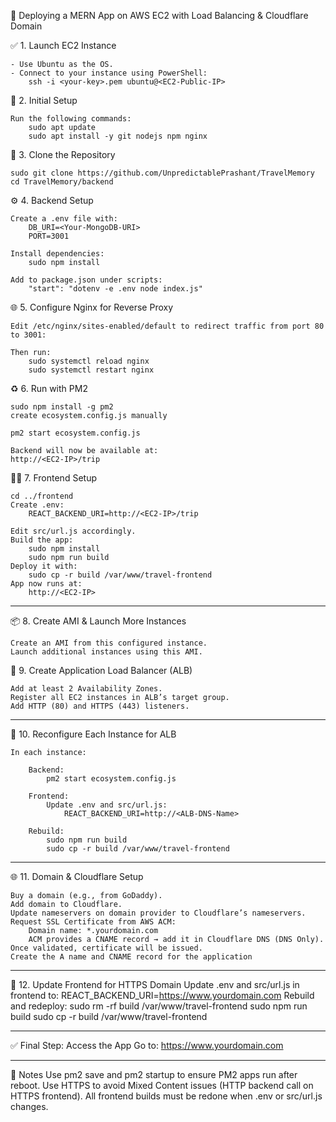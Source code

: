 🚀 Deploying a MERN App on AWS EC2 with Load Balancing & Cloudflare Domain

✅ 1. Launch EC2 Instance

    - Use Ubuntu as the OS.
    - Connect to your instance using PowerShell:
        ssh -i <your-key>.pem ubuntu@<EC2-Public-IP>

🔧 2. Initial Setup

    Run the following commands:
        sudo apt update
        sudo apt install -y git nodejs npm nginx

📁 3. Clone the Repository

    sudo git clone https://github.com/UnpredictablePrashant/TravelMemory
    cd TravelMemory/backend

⚙️ 4. Backend Setup

    Create a .env file with:
        DB_URI=<Your-MongoDB-URI>
        PORT=3001
    
    Install dependencies:
        sudo npm install
    
    Add to package.json under scripts:
        "start": "dotenv -e .env node index.js"

🌐 5. Configure Nginx for Reverse Proxy

    Edit /etc/nginx/sites-enabled/default to redirect traffic from port 80 to 3001:
 
    Then run:
        sudo systemctl reload nginx
        sudo systemctl restart nginx

♻️ 6. Run with PM2

    sudo npm install -g pm2
    create ecosystem.config.js manually
 
    pm2 start ecosystem.config.js
 
    Backend will now be available at:
    http://<EC2-IP>/trip
 
🧑‍💻 7. Frontend Setup

    cd ../frontend
    Create .env:
        REACT_BACKEND_URI=http://<EC2-IP>/trip
 
    Edit src/url.js accordingly.
    Build the app:
        sudo npm install
        sudo npm run build
    Deploy it with:
        sudo cp -r build /var/www/travel-frontend
    App now runs at:
        http://<EC2-IP>

________________________________________

📦 8. Create AMI & Launch More Instances

    Create an AMI from this configured instance.
    Launch additional instances using this AMI.
 
🧭 9. Create Application Load Balancer (ALB)

    Add at least 2 Availability Zones.
    Register all EC2 instances in ALB’s target group.
    Add HTTP (80) and HTTPS (443) listeners.
 ____________________________________

🔗 10. Reconfigure Each Instance for ALB

    In each instance:

        Backend:
            pm2 start ecosystem.config.js
        
        Frontend:
            Update .env and src/url.js:
                REACT_BACKEND_URI=http://<ALB-DNS-Name>
            
        Rebuild:
            sudo npm run build
            sudo cp -r build /var/www/travel-frontend
        
________________________________________
🌐 11. Domain & Cloudflare Setup

    Buy a domain (e.g., from GoDaddy).
    Add domain to Cloudflare.
    Update nameservers on domain provider to Cloudflare’s nameservers.
    Request SSL Certificate from AWS ACM:
        Domain name: *.yourdomain.com
        ACM provides a CNAME record → add it in Cloudflare DNS (DNS Only).
    Once validated, certificate will be issued.
    Create the A name and CNAME record for the application
________________________________________
🔁 12. Update Frontend for HTTPS Domain
    Update .env and src/url.js in frontend to:
        REACT_BACKEND_URI=https://www.yourdomain.com
    Rebuild and redeploy:
        sudo rm -rf build /var/www/travel-frontend
        sudo npm run build
        sudo cp -r build /var/www/travel-frontend
________________________________________
✅ Final Step: Access the App
    Go to:
        https://www.yourdomain.com
 
________________________________________
📝 Notes
    Use pm2 save and pm2 startup to ensure PM2 apps run after reboot.
    Use HTTPS to avoid Mixed Content issues (HTTP backend call on HTTPS frontend).
    All frontend builds must be redone when .env or src/url.js changes.

